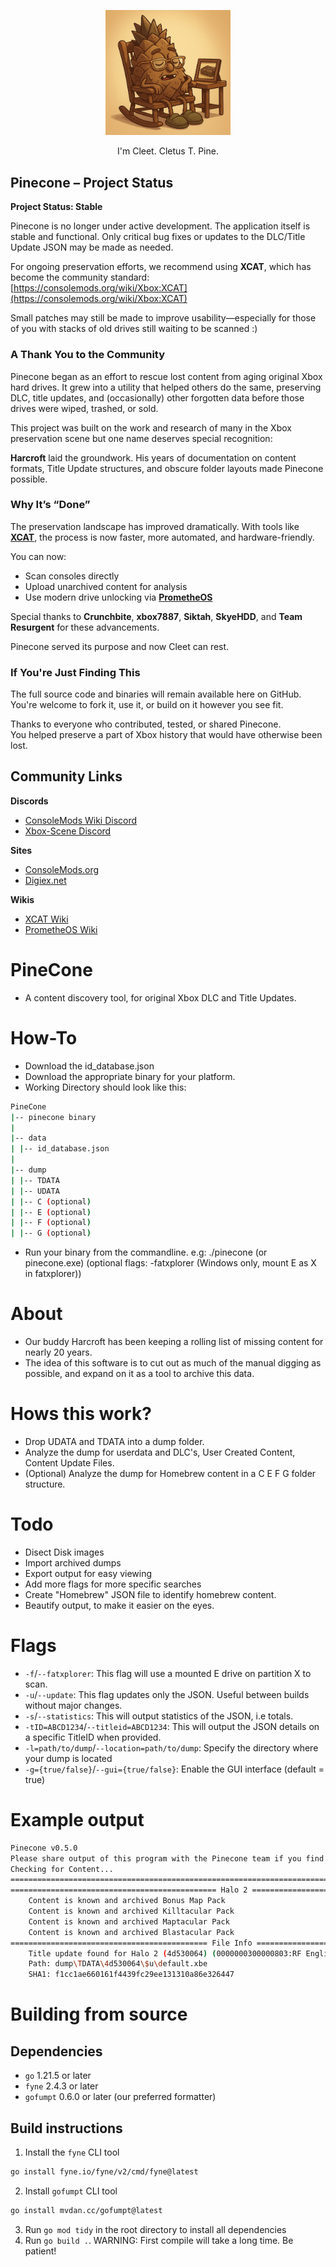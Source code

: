 <p align="center">
  <img src="https://raw.githubusercontent.com/MrMilenko/PineCone/main/images/old-cleet.png "width="200" />
</p>
<p align="center">I'm Cleet. Cletus T. Pine.</p>

## Pinecone – Project Status

**Project Status: Stable**

Pinecone is no longer under active development. The application itself is stable and functional. Only critical bug fixes or updates to the DLC/Title Update JSON may be made as needed.

For ongoing preservation efforts, we recommend using **XCAT**, which has become the community standard: [https://consolemods.org/wiki/Xbox:XCAT](https://consolemods.org/wiki/Xbox:XCAT)

Small patches may still be made to improve usability—especially for those of you with stacks of old drives still waiting to be scanned :)

### A Thank You to the Community

Pinecone began as an effort to rescue lost content from aging original Xbox hard drives. It grew into a utility that helped others do the same, preserving DLC, title updates, and (occasionally) other forgotten data before those drives were wiped, trashed, or sold.

This project was built on the work and research of many in the Xbox preservation scene but one name deserves special recognition:

**Harcroft** laid the groundwork. His years of documentation on content formats, Title Update structures, and obscure folder layouts made Pinecone possible.

### Why It’s “Done”

The preservation landscape has improved dramatically. With tools like [**XCAT**](https://consolemods.org/wiki/Xbox:XCAT), the process is now faster, more automated, and hardware-friendly.

You can now:
- Scan consoles directly
- Upload unarchived content for analysis
- Use modern drive unlocking via [**PrometheOS**](https://github.com/Team-Resurgent/PrometheOS-Firmware)

Special thanks to **Crunchbite**, **xbox7887**, **Siktah**, **SkyeHDD**, and **Team Resurgent** for these advancements.

Pinecone served its purpose and now Cleet can rest.


### If You're Just Finding This

The full source code and binaries will remain available here on GitHub.  
You're welcome to fork it, use it, or build on it however you see fit.

Thanks to everyone who contributed, tested, or shared Pinecone.  
You helped preserve a part of Xbox history that would have otherwise been lost.

## Community Links

**Discords**  
- [ConsoleMods Wiki Discord](https://discord.gg/x5vEnkR4C8)
- [Xbox-Scene Discord](https://discord.gg/xbox-scene)

**Sites**  
- [ConsoleMods.org](https://consolemods.org/wiki/Main_Page)
- [Digiex.net](https://digiex.net/downloads/download-center-2-0/xbox-content/)

**Wikis**   
- [XCAT Wiki](https://consolemods.org/wiki/Xbox:XCAT)  
- [PrometheOS Wiki](https://consolemods.org/wiki/Xbox:PrometheOS)

# PineCone

- A content discovery tool, for original Xbox DLC and Title Updates.

# How-To

- Download the id_database.json
- Download the appropriate binary for your platform.
- Working Directory should look like this:

```sh
PineCone
|-- pinecone binary
|
|-- data
| |-- id_database.json
|
|-- dump
| |-- TDATA
| |-- UDATA
| |-- C (optional)
| |-- E (optional)
| |-- F (optional)
| |-- G (optional)
```

- Run your binary from the commandline. e.g: ./pinecone (or pinecone.exe) (optional flags: -fatxplorer (Windows only, mount E as X in fatxplorer))

# About

- Our buddy Harcroft has been keeping a rolling list of missing content for nearly 20 years.
- The idea of this software is to cut out as much of the manual digging as possible, and expand on it as a tool to archive this data.

# Hows this work?

- Drop UDATA and TDATA into a dump folder.
- Analyze the dump for userdata and DLC's, User Created Content, Content Update Files.
- (Optional) Analyze the dump for Homebrew content in a C E F G folder structure.

# Todo

- Disect Disk images
- Import archived dumps
- Export output for easy viewing
- Add more flags for more specific searches
- Create "Homebrew" JSON file to identify homebrew content.
- Beautify output, to make it easier on the eyes.

# Flags

- `-f`/`--fatxplorer`: This flag will use a mounted E drive on partition X to scan.
- `-u`/`--update`: This flag updates only the JSON. Useful between builds without major changes.
- `-s`/`--statistics`: This will output statistics of the JSON, i.e totals.
- `-tID=ABCD1234`/`--titleid=ABCD1234`: This will output the JSON details on a specific TitleID when provided.
- `-l=path/to/dump`/`--location=path/to/dump`: Specify the directory where your dump is located
- `-g={true/false}`/`--gui={true/false}`: Enable the GUI interface (default = true)

# Example output

```sh
Pinecone v0.5.0
Please share output of this program with the Pinecone team if you find anything interesting!
Checking for Content...
====================================================================================================
============================================== Halo 2 ==============================================
    Content is known and archived Bonus Map Pack
    Content is known and archived Killtacular Pack
    Content is known and archived Maptacular Pack
    Content is known and archived Blastacular Pack
============================================ File Info =============================================
    Title update found for Halo 2 (4d530064) (0000000300000803:RF English Update 5)
    Path: dump\TDATA\4d530064\$u\default.xbe
    SHA1: f1cc1ae660161f4439fc29ee131310a86e326447

```

# Building from source

## Dependencies

- `go` 1.21.5 or later
- `fyne` 2.4.3 or later
- `gofumpt` 0.6.0 or later (our preferred formatter)

## Build instructions

1. Install the `fyne` CLI tool

```sh
go install fyne.io/fyne/v2/cmd/fyne@latest
```

2. Install `gofumpt` CLI tool

```sh
go install mvdan.cc/gofumpt@latest
```

3. Run `go mod tidy` in the root directory to install all dependencies
4. Run `go build .`. WARNING: First compile will take a long time. Be patient!
